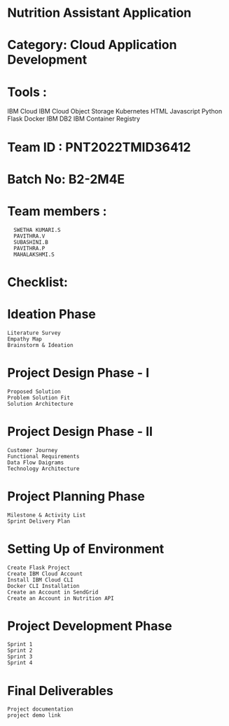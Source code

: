 # Nutrition Assistant Application
# Category: Cloud Application Development
# Tools :
  IBM Cloud 
  IBM Cloud Object Storage
  Kubernetes 
  HTML 
  Javascript 
  Python 
  Flask 
  Docker 
  IBM DB2 
  IBM Container Registry

# Team ID : PNT2022TMID36412
# Batch No: B2-2M4E

# Team members :
      SWETHA KUMARI.S 
      PAVITHRA.V
      SUBASHINI.B
      PAVITHRA.P
      MAHALAKSHMI.S
      
# Checklist:

 # Ideation Phase
    Literature Survey
    Empathy Map
    Brainstorm & Ideation
 
 # Project Design Phase - I
    Proposed Solution
    Problem Solution Fit
    Solution Architecture
  
 # Project Design Phase - II
    Customer Journey
    Functional Requirements
    Data Flow Daigrams
    Technology Architecture
    
 # Project Planning Phase
    Milestone & Activity List
    Sprint Delivery Plan
    
 # Setting Up of Environment
    Create Flask Project
    Create IBM Cloud Account
    Install IBM Cloud CLI
    Docker CLI Installation
    Create an Account in SendGrid
    Create an Account in Nutrition API
  
 # Project Development Phase
    Sprint 1
    Sprint 2
    Sprint 3
    Sprint 4
    
 # Final Deliverables
    Project documentation
    project demo link
      
